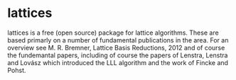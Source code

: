 # lattices

lattices is a free (open source) package for lattice algorithms. These are based
primarly on a number of fundamental publications in the area. For an overview
see M. R. Bremner, Lattice Basis Reductions, 2012 and of course the fundemantal
papers, including of course the papers of Lenstra, Lenstra and Lovász which
introduced the LLL algorithm and the work of Fincke and Pohst.
